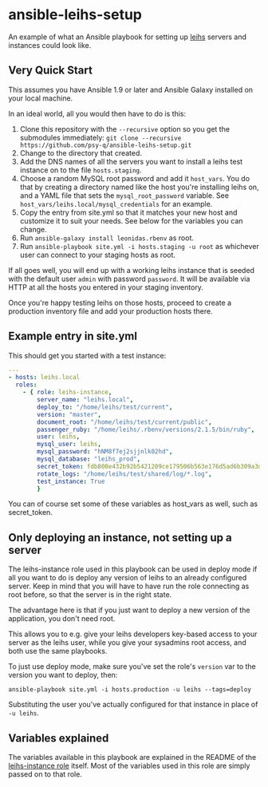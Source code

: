 # ansible-leihs-setup

An example of what an Ansible playbook for setting up [leihs](http://github.com/zhdk/leihs) servers and instances could look like.

## Very Quick Start

This assumes you have Ansible 1.9 or later and Ansible Galaxy installed on your local machine.

In an ideal world, all you would then have to do is this:

 1. Clone this repository with the `--recursive` option so you get the submodules immediately: `git clone --recursive https://github.com/psy-q/ansible-leihs-setup.git`
 1. Change to the directory that created.
 1. Add the DNS names of all the servers you want to install a leihs test instance on to the file `hosts.staging`.
 1. Choose a random MySQL root password and add it `host_vars`. You do that by creating a directory named like the host you're installing leihs on, and a YAML file that sets the `mysql_root_password` variable. See `host_vars/leihs.local/mysql_credentials` for an example.
 1. Copy the entry from site.yml so that it matches your new host and customize it to suit your needs. See below for the variables you can change.
 1. Run `ansible-galaxy install leonidas.rbenv` as root.
 1. Run `ansible-playbook site.yml -i hosts.staging -u root` as whichever user can connect to your staging hosts as root.

If all goes well, you will end up with a working leihs instance that is seeded with the default user `admin` with password `password`. It will be available via HTTP at all the hosts you entered in your staging inventory.

Once you're happy testing leihs on those hosts, proceed to create a production inventory file and add your production hosts there.

## Example entry in site.yml

This should get you started with a test instance:


```yaml
---
- hosts: leihs.local
  roles:
    - { role: leihs-instance,
        server_name: "leihs.local",
        deploy_to: "/home/leihs/test/current",
        version: "master",
        document_root: "/home/leihs/test/current/public",
        passenger_ruby: "/home/leihs/.rbenv/versions/2.1.5/bin/ruby",
        user: leihs,
        mysql_user: leihs,
        mysql_password: "hNM8f7ej2sjjnlk02hd",
        mysql_database: "leihs_prod",
        secret_token: fdb800e432b92b5421209ce179506b563e176d5ad6b309a3dd6c882c0563f60b206a4eeab26ada269ad3b7c5ca4d357611d387fe13a8572964123ea16cfe9d0a,
        rotate_logs: "/home/leihs/test/shared/log/*.log",
        test_instance: True
        }
```

You can of course set some of these variables as host_vars as well, such as secret_token.


## Only deploying an instance, not setting up a server

The leihs-instance role used in this playbook can be used in deploy mode if all you want to do is deploy any version of leihs to an already configured server. Keep in mind that you will have to have run the role connecting as root before, so that the server is in the right state.

The advantage here is that if you just want to deploy a new version of the application, you don't need root.

This allows you to e.g. give your leihs developers key-based access to your server as the leihs user, while you give your sysadmins root access, and both use the same playbooks.

To just use deploy mode, make sure you've set the role's `version` var to the version you want to deploy, then:

    ansible-playbook site.yml -i hosts.production -u leihs --tags=deploy

Substituting the user you've actually configured for that instance in place of `-u leihs`.

## Variables explained

The variables available in this playbook are explained in the README of the [leihs-instance role](https://github.com/psy-q/ansible-leihs-instance) itself. Most of the variables used in this role are simply passed on to that role.
